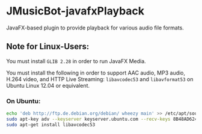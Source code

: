 # JMusicBot-javafxPlayback

JavaFX-based plugin to provide playback for various audio file formats.

## Note for Linux-Users:
You must install <code>GLIB 2.28</code> in order to run JavaFX Media.

You must install the following in order to support AAC audio, MP3 audio, H.264 video, and HTTP Live Streaming:
<code>libavcodec53</code> and <code>libavformat53</code> on Ubuntu Linux 12.04 or equivalent.

### On Ubuntu:
```bash
echo 'deb http://ftp.de.debian.org/debian/ wheezy main' >> /etc/apt/sources.list
sudo apt-key adv --keyserver keyserver.ubuntu.com --recv-keys 8B48AD6246925553  7638D0442B90D010  6FB2A1C265FFB764
sudo apt-get install libavcodec53
```
